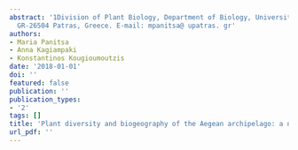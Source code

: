```yaml
---
abstract: '1Division of Plant Biology, Department of Biology, University of Patras,
  GR-26504 Patras, Greece. E-mail: mpanitsa@ upatras. gr'
authors:
- Maria Panitsa
- Anna Kagiampaki
- Konstantinos Kougioumoutzis
date: '2018-01-01'
doi: ''
featured: false
publication: ''
publication_types:
- '2'
tags: []
title: 'Plant diversity and biogeography of the Aegean archipelago: a new synthesis'
url_pdf: ''
---
```

